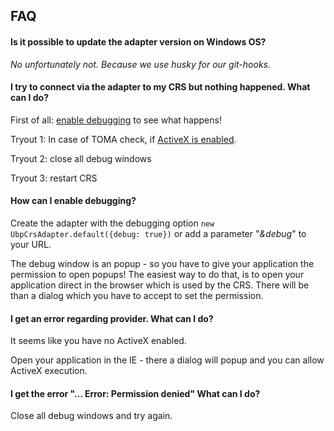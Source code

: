 ## FAQ

#### Is it possible to update the adapter version on Windows OS?

_No unfortunately not. Because we use husky for our git-hooks._


#### I try to connect via the adapter to my CRS but nothing happened. What can I do?

First of all: [enable debugging](#how-can-i-enable-debugging) to see what happens! 

Tryout 1: In case of TOMA check, if [ActiveX is enabled](#i-get-an-error-regarding-provider-what-can-i-do).

Tryout 2: close all debug windows

Tryout 3: restart CRS


#### How can I enable debugging?

Create the adapter with the debugging option `new UbpCrsAdapter.default({debug: true})` 
or add a parameter "_&debug_" to your URL.

The debug window is an popup - so you have to give your application the permission to open popups!
The easiest way to do that, is to open your application direct in the browser which is used by the CRS.
There will be than a dialog which you have to accept to set the permission.


#### I get an error regarding provider. What can I do?

It seems like you have no ActiveX enabled.

Open your application in the IE - there a dialog will popup and you can allow ActiveX execution.


#### I get the error "... Error: Permission denied" What can I do?

Close all debug windows and try again.
